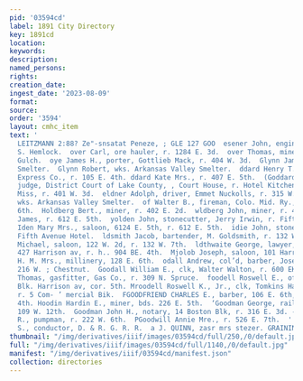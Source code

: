 ```yaml
---
pid: '03594cd'
label: 1891 City Directory
key: 1891cd
location: 
keywords: 
description: 
named_persons: 
rights: 
creation_date: 
ingest_date: '2023-08-09'
format: 
source: 
order: '3594'
layout: cmhc_item
text: '                                                                             BHARLES
  LEITZMANN 2:88? Ze"-snsatat Peneze, ; GLE 127 GOO  esener John, engineer, r. 113
  S. Hemlock.  over Carl, ore hauler, r. 1284 E. 3d.  over Thomas, miner, r. Big Evans
  Gulch.  oye James H., porter, Gottlieb Mack, r. 404 W. 3d.  Glynn James, lab, American
  Smelter.  Glynn Robert, wks. Arkansas Valley Smelter.  ddard Henry T., driver, Pacific
  Express Co., r. 105 E. 4th. ddard Kate Mrs., r. 407 E. 5th.  (Goddard Luther M.,
  judge, District Court of Lake County, , Court House, r. Hotel Kitchen.  dertz Catherine
  Miss, r. 401 W. 3d.  eldner Adolph, driver, Emmet Nuckolls, r. 315 W. 6th.  ff Michael,
  wks. Arkansas Valley Smelter.  of Walter B., fireman, Colo. Mid. Ry., r. 217 W.
  6th.  Holdberg Bert., miner, r. 402 E. 2d.  wldberg John, miner, r. 408 E. 8th.  Iden
  James, r. 612 E. 5th.  yolden John, stonecutter, Jerry Irwin, r. Fifth Avenue Hotel.
  Iden Mary Mrs., saloon, 6124 E. 5th, r. 612 E. 5th.  idie John, stonemason, bds.
  Fifth Avenue Hotel.  ldsmith Jacob, bartender, M. Goldsmith, r. 132 W. 7th. ldsmith
  Michael, saloon, 122 W. 2d, r. 132 W. 7th.  ldthwaite George, lawyer, 2 Union Blk,
  427 Harrison av, r. h.. 904 BE. 4th.  Mjolob Joseph, saloon, 101 Harrison av.  nsalves
  H. M. Mrs., millinery, 128 E. 6th.  odall Andrew, col’d, barber, Joseph Henry, r.
  216 W. ; Chestnut.  Goodall William E., clk, Walter Walton, r. 600 EK. 5th. ‘oodbarn
  Thomas, gasfitter, Gas Co., r. 309 N. Spruce.  foodell Roswell E., office Emmet
  Blk. Harrison av, cor. 5th. Mroodell Roswell K., Jr., clk, Tomkins Hardware Co.,
  r. 5 Com- ’ mercial Bik.  FGOODFRIEND CHARLES E., barber, 106 E. 6th, r. 422 W.
  4th. Hoodin Hardin E., miner, bds. 226 E. 5th.  ‘Goodman George, railroadman, r.
  109 W. 12th.  Goodman John H., notary, 14 Boston Blk, r. 316 E. 3d. -Goodsir Stephen
  R., pumpman, r. 222 W. 6th.  PGoodwill Annie Mre., r. 526 E. 7th.  ''Goodwin George
  S., conductor, D. & R. G. R. R.  a J. QUINN, zasr mrs stezer. GRAINING  4 '
thumbnail: "/img/derivatives/iiif/images/03594cd/full/250,/0/default.jpg"
full: "/img/derivatives/iiif/images/03594cd/full/1140,/0/default.jpg"
manifest: "/img/derivatives/iiif/03594cd/manifest.json"
collection: directories
---
```


